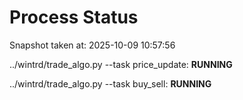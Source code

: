 # Process Status

Snapshot taken at: 2025-10-09 10:57:56

../wintrd/trade_algo.py --task price_update: **RUNNING**

../wintrd/trade_algo.py --task buy_sell: **RUNNING**

